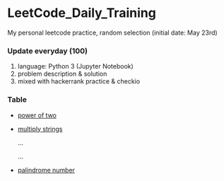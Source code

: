# LeetCode_Daily_Training
My personal leetcode practice, random selection (initial date: May 23rd)
### Update everyday (100)
1) language: Python 3 (Jupyter Notebook)
2) problem description & solution 
3) mixed with hackerrank practice & checkio
### Table
* [power of two](https://github.com/xlyue92/LeetCode_Daily_Training/blob/master/%20power%20of%20two.ipynb)
* [multiply strings](https://github.com/xlyue92/LeetCode_Daily_Training/blob/master/multiply%20strings.ipynb)

     ...
     
     ...
   
* [palindrome number](https://github.com/xlyue92/LeetCode_Daily_Training/blob/master/palindrome%20number.ipynb)
